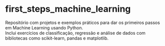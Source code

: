 # first_steps_machine_learning

Repositório com projetos e exemplos práticos para dar os primeiros passos em Machine Learning usando Python.  
Inclui exercícios de classificação, regressão e análise de dados com bibliotecas como scikit-learn, pandas e matplotlib.

